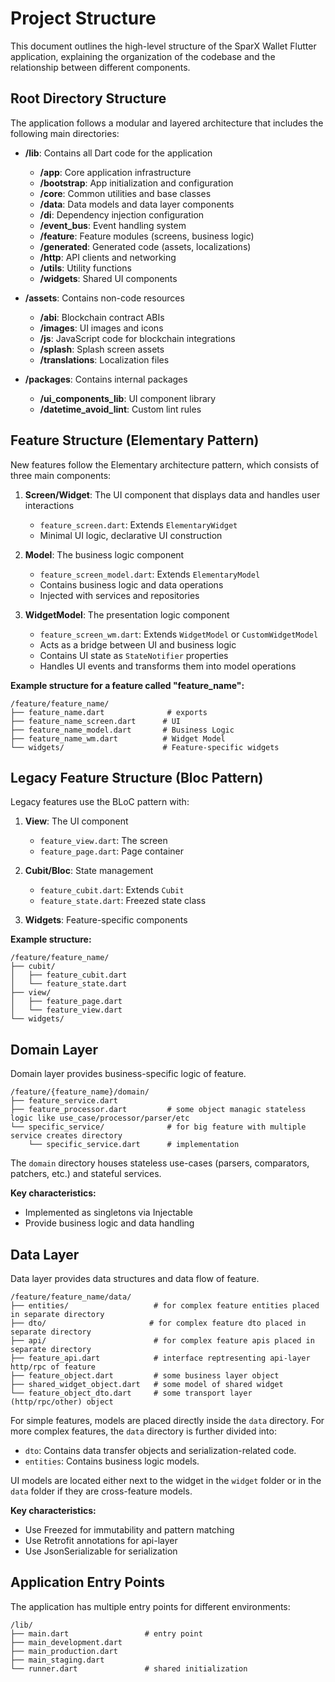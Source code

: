 # Project Structure

This document outlines the high-level structure of the SparX Wallet Flutter application, explaining the organization of the codebase and the relationship between different components.

## Root Directory Structure

The application follows a modular and layered architecture that includes the following main directories:

- **/lib**: Contains all Dart code for the application  
  - **/app**: Core application infrastructure  
  - **/bootstrap**: App initialization and configuration  
  - **/core**: Common utilities and base classes  
  - **/data**: Data models and data layer components  
  - **/di**: Dependency injection configuration  
  - **/event_bus**: Event handling system  
  - **/feature**: Feature modules (screens, business logic)  
  - **/generated**: Generated code (assets, localizations)  
  - **/http**: API clients and networking  
  - **/utils**: Utility functions  
  - **/widgets**: Shared UI components  

- **/assets**: Contains non-code resources  
  - **/abi**: Blockchain contract ABIs  
  - **/images**: UI images and icons  
  - **/js**: JavaScript code for blockchain integrations  
  - **/splash**: Splash screen assets  
  - **/translations**: Localization files  

- **/packages**: Contains internal packages  
  - **/ui_components_lib**: UI component library  
  - **/datetime_avoid_lint**: Custom lint rules  

## Feature Structure (Elementary Pattern)

New features follow the Elementary architecture pattern, which consists of three main components:

1. **Screen/Widget**: The UI component that displays data and handles user interactions  
   - `feature_screen.dart`: Extends `ElementaryWidget`  
   - Minimal UI logic, declarative UI construction  

2. **Model**: The business logic component  
   - `feature_screen_model.dart`: Extends `ElementaryModel`  
   - Contains business logic and data operations  
   - Injected with services and repositories  

3. **WidgetModel**: The presentation logic component  
   - `feature_screen_wm.dart`: Extends `WidgetModel` or `CustomWidgetModel`  
   - Acts as a bridge between UI and business logic  
   - Contains UI state as `StateNotifier` properties  
   - Handles UI events and transforms them into model operations  

**Example structure for a feature called "feature_name":**

```
/feature/feature_name/
├── feature_name.dart              # exports
├── feature_name_screen.dart      # UI
├── feature_name_model.dart       # Business Logic
├── feature_name_wm.dart          # Widget Model
└── widgets/                      # Feature-specific widgets
```

## Legacy Feature Structure (Bloc Pattern)

Legacy features use the BLoC pattern with:

1. **View**: The UI component  
   - `feature_view.dart`: The screen  
   - `feature_page.dart`: Page container  

2. **Cubit/Bloc**: State management  
   - `feature_cubit.dart`: Extends `Cubit`  
   - `feature_state.dart`: Freezed state class  

3. **Widgets**: Feature-specific components  

**Example structure:**

```
/feature/feature_name/
├── cubit/
│   ├── feature_cubit.dart
│   └── feature_state.dart
├── view/
│   ├── feature_page.dart
│   └── feature_view.dart
└── widgets/
```

## Domain Layer

Domain layer provides business-specific logic of feature.

```
/feature/{feature_name}/domain/
├── feature_service.dart
├── feature_processor.dart         # some object managic stateless logic like use_case/processor/parser/etc
└── specific_service/              # for big feature with multiple service creates directory
    └── specific_service.dart      # implementation
```

The `domain` directory houses stateless use-cases (parsers, comparators, patchers, etc.) and stateful services.

**Key characteristics:**

- Implemented as singletons via Injectable  
- Provide business logic and data handling  

## Data Layer

Data layer provides data structures and data flow of feature.

```
/feature/feature_name/data/
├── entities/                   # for complex feature entities placed in separate directory
├── dto/                       # for complex feature dto placed in separate directory
├── api/                        # for complex feature apis placed in separate directory
├── feature_api.dart            # interface reptresenting api-layer http/rpc of feature
├── feature_object.dart         # some business layer object
├── shared_widget_object.dart   # some model of shared widget
└── feature_object_dto.dart     # some transport layer (http/rpc/other) object        
```

For simple features, models are placed directly inside the `data` directory. For more complex features, the `data` directory is further divided into:

- `dto`: Contains data transfer objects and serialization-related code.
- `entities`: Contains business logic models.

UI models are located either next to the widget in the `widget` folder or in the `data` folder if they are cross-feature models.

**Key characteristics:**

- Use Freezed for immutability and pattern matching  
- Use Retrofit annotations for api-layer
- Use JsonSerializable for serialization  

## Application Entry Points

The application has multiple entry points for different environments:

```
/lib/
├── main.dart                 # entry point
├── main_development.dart
├── main_production.dart
├── main_staging.dart
└── runner.dart               # shared initialization
```
